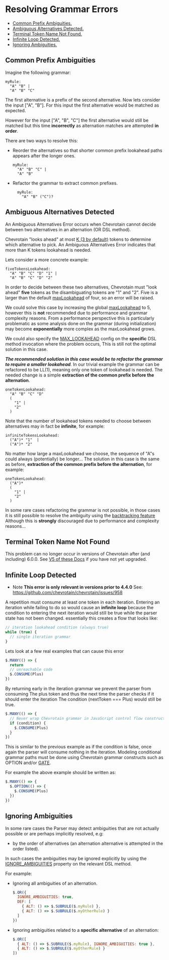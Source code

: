 # Resolving Grammar Errors

- [Common Prefix Ambiguities.](#COMMON_PREFIX)
- [Ambiguous Alternatives Detected.](#AMBIGUOUS_ALTERNATIVES)
- [Terminal Token Name Not Found.](#TERMINAL_NAME_NOT_FOUND)
- [Infinite Loop Detected.](#INFINITE_LOOP)
- [Ignoring Ambiguities.](#IGNORING_AMBIGUITIES)

## Common Prefix Ambiguities

Imagine the following grammar:

```antlr
myRule:
  "A" "B" |
  "A" "B" "C"
```

The first alternative is a prefix of the second alternative.
Now lets consider the input ["A", "B"].
For this input the first alternative would be matched as expected.

However for the input ["A", "B", "C"] the first
alternative would still be matched but this time **incorrectly**
as alternation matches are attempted **in order**.

There are two ways to resolve this:

- Reorder the alternatives so that shorter common prefix lookahead
  paths appears after the longer ones.

  ```antlr
  myRule:
    "A" "B" "C" |
    "A" "B"
  ```

- Refactor the grammar to extract common prefixes.

  ```antlr
    myRule:
      "A" "B" ("C")?
  ```

## Ambiguous Alternatives Detected

An Ambiguous Alternatives Error occurs when Chevrotain cannot decide between two alternatives in
an alternation (OR DSL method).

Chevrotain "looks ahead" at most [K (3 by default)][maxlookahead]
tokens to determine which alternative to pick. An Ambiguous Alternatives Error indicates
that more than K tokens lookahead is needed.

Lets consider a more concrete example:

```antlr
fiveTokensLookahead:
  "A" "B" "C" "D" "1" |
  "A" "B" "C" "D" "2"
```

In order to decide between these two alternatives, Chevrotain must "look ahead" **five** tokens as the
disambiguating tokens are "1" and "2".
Five is a larger than the default [maxLookahead][maxlookahead] of four, so an error will be raised.

We could solve this case by increasing the global [maxLookahead][maxlookahead] to 5, however this is **not** recommended
due to performance and grammar complexity reasons.
From a performance perspective this is particularly problematic as some analysis
done on the grammar (during initialization) may become **exponentially** more complex as the maxLookahead grows.

We could also specify the [MAX_LOOKAHEAD](https://chevrotain.io/documentation/10_2_0/interfaces/OrMethodOpts.html#IGNORE_AMBIGUITIES)
config on the **specific** DSL method invocation where the problem occurs, This is still not the optimal solution in this case.

**_The recommended solution in this case would be to refactor the grammar to require a smaller lookahead_**.
In our trivial example the grammar can be refactored to be LL(1), meaning only one token of lookahead is needed.
The needed change is a simple **extraction of the common prefix before the alternation**.

```antlr
oneTokenLookahead:
  "A" "B" "C" "D"
  (
    "1" |
    "2"
  )
```

Note that the number of lookahead tokens needed to choose between alternatives may in fact be **infinite**, for example:

```antlr
infiniteTokensLookahead:
  ("A")* "1"  |
  ("A")* "2"
```

No matter how large a maxLookahead we choose, the sequence of "A"s could always (potentially) be longer...
The solution in this case is the same as before, **extraction of the common prefix before the alternation**, for example:

```antlr
oneTokenLookahead:
  ("A")*
  (
    "1" |
    "2"
  )
```

In some rare cases refactoring the grammar is not possible, in those cases it is still possible to resolve the
ambiguity using the [backtracking feature](../features/backtracking.md)
Although this is **strongly** discouraged due to performance and complexity reasons...

## Terminal Token Name Not Found

This problem can no longer occur in versions of Chevrotain after (and including) 6.0.0.
See [V5 of these Docs](https://github.com/chevrotain/chevrotain/blob/v5.0.0/packages/chevrotain/docs/guide/resolving_grammar_errors.md#terminal-token-name-not-found)
if you have not yet upgraded.

## Infinite Loop Detected

- Note **This error is only relevant in versions prior to 4.4.0**
  See: https://github.com/chevrotain/chevrotain/issues/958

A repetition must consume at least one token in each iteration.
Entering an iteration while failing to do so would cause an **infinite loop** because
the condition to entering the next iteration would still be true while the parser state has
not been changed. essentially this creates a flow that looks like:

```javascript
// iteration lookahead condition (always true)
while (true) {
  // single iteration grammar
}
```

Lets look at a few real examples that can cause this error

```javascript
$.MANY(() => {
  return
  // unreachable code
  $.CONSUME(Plus)
})
```

By returning early in the iteration grammar we prevent the parser from consuming
The plus token and thus the next time the parser checks if it should enter the iteration
The condition (nextToken === Plus) would still be true.

```javascript
$.MANY(() => {
  // Never wrap Chevrotain grammar in JavaScript control flow constructs.
  if (condition) {
    $.CONSUME(Plus)
  }
})
```

This is similar to the previous example as if the condition is false, once
again the parser will consume nothing in the iteration.
Modeling conditional grammar paths must be done using Chevrotain grammar constructs
such as OPTION and/or [GATE](https://chevrotain.io/docs/features/gates.html).

For example the above example should be written as:

```javascript
$.MANY(() => {
  $.OPTION(() => {
    $.CONSUME(Plus)
  })
})
```

## Ignoring Ambiguities

In some rare cases the Parser may detect ambiguities that are not actually possible or are perhaps implicitly resolved, e.g:

- by the order of alternatives (an alternation alternative is attempted in the order listed).

In such cases the ambiguities may be ignored explicitly by using the [IGNORE_AMBIGUITIES][ignore_ambiguities] property
on the relevant DSL method.

For example:

- Ignoring all ambiguities of an alternation.

  ```javascript
  $.OR({
    IGNORE_AMBIGUITIES: true,
    DEF: [
      { ALT: () => $.SUBRULE($.myRule) },
      { ALT: () => $.SUBRULE($.myOtherRule) }
    ]
  })
  ```

- Ignoring ambiguities related to a **specific alternative** of an alternation:

  ```javascript
  $.OR([
    { ALT: () => $.SUBRULE($.myRule), IGNORE_AMBIGUITIES: true },
    { ALT: () => $.SUBRULE($.myOtherRule) }
  ])
  ```

[maxlookahead]: https://chevrotain.io/documentation/10_2_0/interfaces/IParserConfig.html#maxLookAhead
[ignore_ambiguities]: https://chevrotain.io/documentation/10_2_0/interfaces/OrMethodOpts.html#IGNORE_AMBIGUITIES
